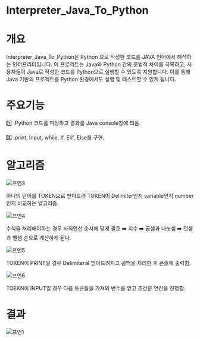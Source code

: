 # Interpreter_Java_To_Python



# 개요
Interpreter_Java_To_Python은 Python 으로 작성한 코드를 JAVA 언어에서 해석하는 인터프리터입니다. 이 프로젝트는 Java와 Python 간의 문법적 차이를 극복하고, 사용자들이 Java로 작성한 코드를 Python으로 실행할 수 있도록 지원합니다. 이를 통해 Java 기반의 프로젝트를 Python 환경에서도 실행 및 테스트할 수 있게 됩니다.

# 주요기능
:one: :Python 코드를 파싱하고 결과를 Java console창에 띄움.

:two: :print, Input, while, If, Elif, Else를 구현.

# 알고리즘
![프언3](https://github.com/ilovegalio/Interpreter_Java_To_Python/assets/77008882/786c01a3-9c04-4cd8-80b8-e0cf2add03a6)

하나의 단어를 TOKEN으로 받아드려 TOKEN이 Delimiter인지 variable인지 number인지 비교하는 알고리즘.

![프언4](https://github.com/ilovegalio/Interpreter_Java_To_Python/assets/77008882/78a677f5-e8cd-4fea-9dc1-bb39d600b417)

수식을 처리해야하는 경우 사칙연산 순서에 맞게 괄호 ➡️ 지수 ➡️ 곱셈과 나눗셈 ➡️ 덧셈과 뺄셈 순으로 계산하게 된다.

![프언5](https://github.com/ilovegalio/Interpreter_Java_To_Python/assets/77008882/7d792201-4cb8-43af-98f7-4bd74a596591)

TOKEN이 PRINT일 경우 Delimiter로 받아드려지고 공백을 처리한 후 콘솔에 출력함.

![프언6](https://github.com/ilovegalio/Interpreter_Java_To_Python/assets/77008882/6d2e4b7e-67f7-4c91-9bf7-60cc42349713)

TOEKN이 INPUT일 경우 다음 토큰들을 가져와 변수를 얻고 조건문 연산을 진행함.


# 결과
![프언1](https://github.com/ilovegalio/Interpreter_Java_To_Python/assets/77008882/cd409a02-b17d-454a-8c11-d327e6cba752)
